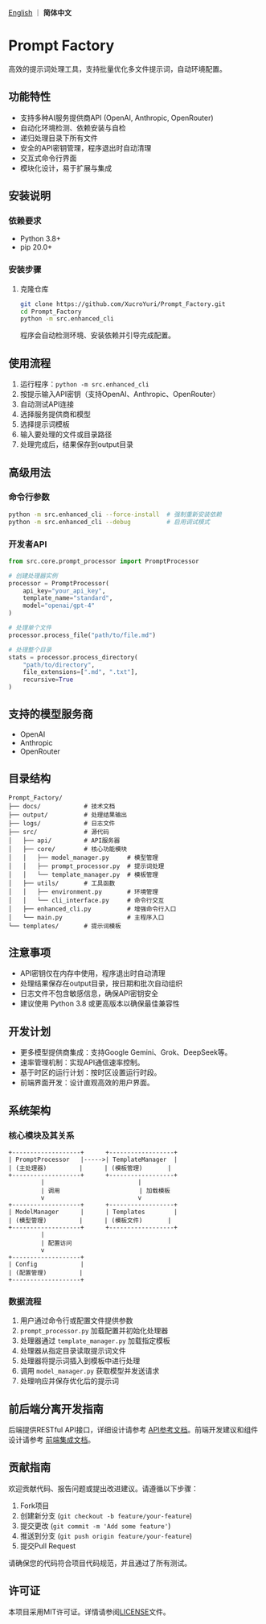 [English](../../README.md) ｜ **简体中文**

# Prompt Factory
高效的提示词处理工具，支持批量优化多文件提示词，自动环境配置。

## 功能特性
- 支持多种AI服务提供商API (OpenAI, Anthropic, OpenRouter)
- 自动化环境检测、依赖安装与自检
- 递归处理目录下所有文件
- 安全的API密钥管理，程序退出时自动清理
- 交互式命令行界面
- 模块化设计，易于扩展与集成

## 安装说明
### 依赖要求
- Python 3.8+
- pip 20.0+

### 安装步骤
1. 克隆仓库
   ```bash
   git clone https://github.com/XucroYuri/Prompt_Factory.git
   cd Prompt_Factory
   python -m src.enhanced_cli
   ```
   程序会自动检测环境、安装依赖并引导完成配置。

## 使用流程
1. 运行程序：`python -m src.enhanced_cli`
2. 按提示输入API密钥（支持OpenAI、Anthropic、OpenRouter）
3. 自动测试API连接
4. 选择服务提供商和模型
5. 选择提示词模板
6. 输入要处理的文件或目录路径
7. 处理完成后，结果保存到output目录

## 高级用法
### 命令行参数
```bash
python -m src.enhanced_cli --force-install  # 强制重新安装依赖
python -m src.enhanced_cli --debug          # 启用调试模式
```

### 开发者API
```python
from src.core.prompt_processor import PromptProcessor

# 创建处理器实例
processor = PromptProcessor(
    api_key="your_api_key",
    template_name="standard",
    model="openai/gpt-4"
)

# 处理单个文件
processor.process_file("path/to/file.md")

# 处理整个目录
stats = processor.process_directory(
    "path/to/directory",
    file_extensions=[".md", ".txt"],
    recursive=True
)
```

## 支持的模型服务商
- OpenAI
- Anthropic
- OpenRouter

## 目录结构
```
Prompt_Factory/
├── docs/            # 技术文档
├── output/          # 处理结果输出
├── logs/            # 日志文件
├── src/             # 源代码
│   ├── api/         # API服务器
│   ├── core/        # 核心功能模块
│   │   ├── model_manager.py     # 模型管理
│   │   ├── prompt_processor.py  # 提示词处理
│   │   └── template_manager.py  # 模板管理
│   ├── utils/       # 工具函数
│   │   ├── environment.py       # 环境管理
│   │   └── cli_interface.py     # 命令行交互
│   ├── enhanced_cli.py          # 增强命令行入口
│   └── main.py                  # 主程序入口
└── templates/       # 提示词模板
```

## 注意事项
- API密钥仅在内存中使用，程序退出时自动清理
- 处理结果保存在output目录，按日期和批次自动组织
- 日志文件不包含敏感信息，确保API密钥安全
- 建议使用 Python 3.8 或更高版本以确保最佳兼容性

## 开发计划
- 更多模型提供商集成：支持Google Gemini、Grok、DeepSeek等。
- 速率管理机制：实现API通信速率控制。
- 基于时区的运行计划：按时区设置运行时段。
- 前端界面开发：设计直观高效的用户界面。

## 系统架构
### 核心模块及其关系
```
+-------------------+      +------------------+
| PromptProcessor   |----->| TemplateManager  |
| (主处理器)         |      | (模板管理)       |
+-------------------+      +------------------+
         |                          |
         | 调用                      | 加载模板
         v                          v
+-------------------+      +------------------+
| ModelManager      |      | Templates        |
| (模型管理)         |      | (模板文件)       |
+-------------------+      +------------------+
         |
         | 配置访问
         v
+-------------------+
| Config            |
| (配置管理)         |
+-------------------+
```

### 数据流程
1. 用户通过命令行或配置文件提供参数
2. `prompt_processor.py` 加载配置并初始化处理器
3. 处理器通过 `template_manager.py` 加载指定模板
4. 处理器从指定目录读取提示词文件
5. 处理器将提示词插入到模板中进行处理
6. 调用 `model_manager.py` 获取模型并发送请求
7. 处理响应并保存优化后的提示词

## 前后端分离开发指南
后端提供RESTful API接口，详细设计请参考 [API参考文档](../api_reference.md)。前端开发建议和组件设计请参考 [前端集成文档](../frontend_integration.md)。

## 贡献指南
欢迎贡献代码、报告问题或提出改进建议。请遵循以下步骤：
1. Fork项目
2. 创建新分支 (`git checkout -b feature/your-feature`)
3. 提交更改 (`git commit -m 'Add some feature'`)
4. 推送到分支 (`git push origin feature/your-feature`)
5. 提交Pull Request

请确保您的代码符合项目代码规范，并且通过了所有测试。

## 许可证
本项目采用MIT许可证。详情请参阅[LICENSE](../../LICENSE)文件。